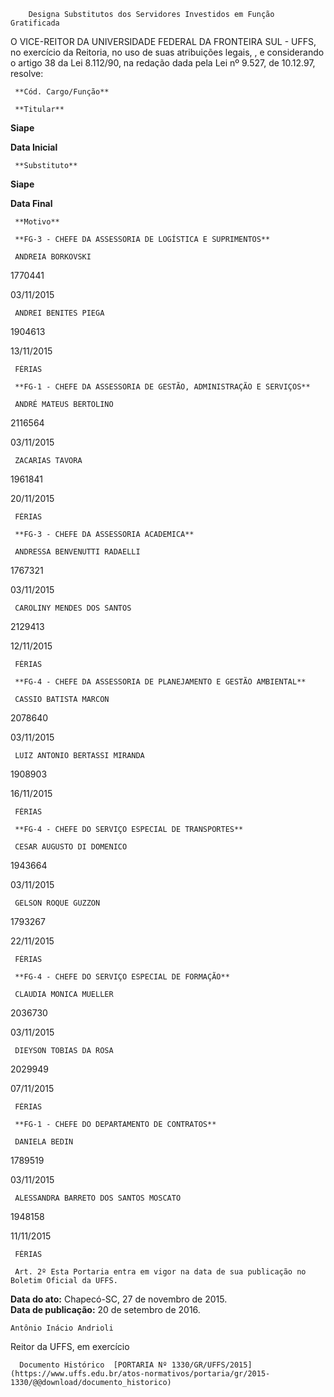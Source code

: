         Designa Substitutos dos Servidores Investidos em Função Gratificada  

O VICE-REITOR DA UNIVERSIDADE FEDERAL DA FRONTEIRA SUL - UFFS, no exercício da Reitoria, no uso de suas atribuições legais, , e considerando o artigo 38 da Lei 8.112/90, na redação dada pela Lei nº 9.527, de 10.12.97, resolve:

     **Cód. Cargo/Função**

     **Titular**

   **Siape**

   **Data Inicial**

     **Substituto**

   **Siape**

   **Data Final**

     **Motivo**

     **FG-3 - CHEFE DA ASSESSORIA DE LOGÍSTICA E SUPRIMENTOS**

     ANDREIA BORKOVSKI

   1770441

   03/11/2015

     ANDREI BENITES PIEGA

   1904613

   13/11/2015

     FÉRIAS

     **FG-1 - CHEFE DA ASSESSORIA DE GESTÃO, ADMINISTRAÇÃO E SERVIÇOS**

     ANDRÉ MATEUS BERTOLINO

   2116564

   03/11/2015

     ZACARIAS TAVORA

   1961841

   20/11/2015

     FÉRIAS

     **FG-3 - CHEFE DA ASSESSORIA ACADEMICA**

     ANDRESSA BENVENUTTI RADAELLI

   1767321

   03/11/2015

     CAROLINY MENDES DOS SANTOS

   2129413

   12/11/2015

     FÉRIAS

     **FG-4 - CHEFE DA ASSESSORIA DE PLANEJAMENTO E GESTÃO AMBIENTAL**

     CASSIO BATISTA MARCON

   2078640

   03/11/2015

     LUIZ ANTONIO BERTASSI MIRANDA

   1908903

   16/11/2015

     FÉRIAS

     **FG-4 - CHEFE DO SERVIÇO ESPECIAL DE TRANSPORTES**

     CESAR AUGUSTO DI DOMENICO

   1943664

   03/11/2015

     GELSON ROQUE GUZZON

   1793267

   22/11/2015

     FÉRIAS

     **FG-4 - CHEFE DO SERVIÇO ESPECIAL DE FORMAÇÃO**

     CLAUDIA MONICA MUELLER

   2036730

   03/11/2015

     DIEYSON TOBIAS DA ROSA

   2029949

   07/11/2015

     FÉRIAS

     **FG-1 - CHEFE DO DEPARTAMENTO DE CONTRATOS**

     DANIELA BEDIN

   1789519

   03/11/2015

     ALESSANDRA BARRETO DOS SANTOS MOSCATO

   1948158

   11/11/2015

     FÉRIAS

     Art. 2º Esta Portaria entra em vigor na data de sua publicação no Boletim Oficial da UFFS.

  

   **Data do ato:** Chapecó-SC, 27 de novembro de 2015.   
 **Data de publicação:**  20 de setembro de 2016. 

    Antônio Inácio Andrioli   
 Reitor da UFFS, em exercício 

      Documento Histórico  [PORTARIA Nº 1330/GR/UFFS/2015](https://www.uffs.edu.br/atos-normativos/portaria/gr/2015-1330/@@download/documento_historico)     
      